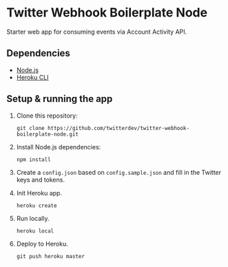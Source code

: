 # Twitter Webhook Boilerplate Node

Starter web app for consuming events via Account Activity API.

## Dependencies

* [Node.js](https://nodejs.org)
* [Heroku CLI](https://devcenter.heroku.com/articles/heroku-cli)


## Setup & running the app

1. Clone this repository:

    `git clone https://github.com/twitterdev/twitter-webhook-boilerplate-node.git`

2. Install Node.js dependencies:

   `npm install`

3. Create a `config.json` based on `config.sample.json` and fill in the Twitter keys and tokens.

4. Init Heroku app.

   `heroku create`
   
5. Run locally.

   `heroku local`

6. Deploy to Heroku.

   `git push heroku master`

